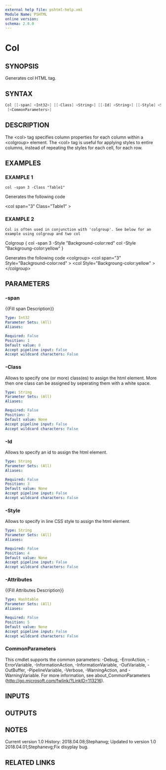```yaml
---
external help file: pshtml-help.xml
Module Name: PSHTML
online version:
schema: 2.0.0
---
```


# Col

## SYNOPSIS
Generates col HTML tag.

## SYNTAX

``` powershell
Col [[-span] <Int32>] [[-Class] <String>] [[-Id] <String>] [[-Style] <String>] [[-Attributes] <Hashtable>]
 [<CommonParameters>]
```

## DESCRIPTION
The \<col\> tag specifies column properties for each column within a \<colgroup\> element.
The \<col\> tag is useful for applying styles to entire columns, instead of repeating the styles for each cell, for each row.

## EXAMPLES

### EXAMPLE 1
```
col -span 3 -Class "Table1"
```

Generates the following code

\<col span="3" Class="Table1"  \>

### EXAMPLE 2
```
Col is often used in conjunction with 'colgroup'. See below for an example using colgroup and two col
```

Colgroup {
    col -span 3 -Style "Background-color:red"
    col -Style "Backgroung-color:yellow"
}

Generates the following code
\<colgroup\>
    \<col span="3" Style="Background-color:red"  \>
    \<col Style="Backgroung-color:yellow"  \>
\</colgroup\>

## PARAMETERS

### -span
{{Fill span Description}}

```yaml
Type: Int32
Parameter Sets: (All)
Aliases:

Required: False
Position: 1
Default value: 0
Accept pipeline input: False
Accept wildcard characters: False
```

### -Class
Allows to specify one (or more) class(es) to assign the html element.
More then one class can be assigned by seperating them with a white space.

```yaml
Type: String
Parameter Sets: (All)
Aliases:

Required: False
Position: 2
Default value: None
Accept pipeline input: False
Accept wildcard characters: False
```

### -Id
Allows to specify an id to assign the html element.

```yaml
Type: String
Parameter Sets: (All)
Aliases:

Required: False
Position: 3
Default value: None
Accept pipeline input: False
Accept wildcard characters: False
```

### -Style
Allows to specify in line CSS style to assign the html element.

```yaml
Type: String
Parameter Sets: (All)
Aliases:

Required: False
Position: 4
Default value: None
Accept pipeline input: False
Accept wildcard characters: False
```

### -Attributes
{{Fill Attributes Description}}

```yaml
Type: Hashtable
Parameter Sets: (All)
Aliases:

Required: False
Position: 5
Default value: None
Accept pipeline input: False
Accept wildcard characters: False
```

### CommonParameters
This cmdlet supports the common parameters: -Debug, -ErrorAction, -ErrorVariable, -InformationAction, -InformationVariable, -OutVariable, -OutBuffer, -PipelineVariable, -Verbose, -WarningAction, and -WarningVariable.
For more information, see about_CommonParameters (http://go.microsoft.com/fwlink/?LinkID=113216).

## INPUTS

## OUTPUTS

## NOTES
Current version 1.0
History:
    2018.04.08;Stephanvg; Updated to version 1.0
    2018.04.01;Stephanevg;Fix disyplay bug.

## RELATED LINKS
